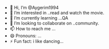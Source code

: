 - 👋 Hi, I’m @Aygerim1994
- 👀 I’m interested in ..read and watch the movie.
- 🌱 I’m currently learning ...QA
- 💞️ I’m looking to collaborate on ..community.
- 📫 How to reach me ...
- 😄 Pronouns: ...
- ⚡ Fun fact: i like dancing...

<!---
Aygerim1994/Aygerim1994 is a ✨ special ✨ repository because its `README.md` (this file) appears on your GitHub profile.
You can click the Preview link to take a look at your changes.
--->
